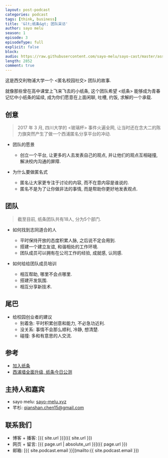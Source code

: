 ```yaml
---
layout: post-podcast
categories: podcast
tags: [think, business]
title: '&lt;纸条&gt; 团队采访'
author: sayo melu
season: 1
episode: 3
episodeType: full
explicit: false
block:
audio: https://raw.githubusercontent.com/sayo-melu/sayo-cast/master/asset/1-3%20纸条%20团队采访.m4a
length: 2852
comment: true
---
```


这是西交利物浦大学一个 <匿名校园社交\> 团队的故事.

就像那些曾在高中课堂上飞来飞去的小纸条, 这个团队希望 <纸条\> 能够成为青春记忆中小纸条的延续, 成为你们愿意在上面闲聊, 吐槽, 约饭, 求解的一个承载.

## 创意

> 2017 年 3 月, 四川大学的 <玻璃杯\> 事件火遍全网, 让当时还在念大二的陈力旗突然产生了做一个西浦匿名分享平台的冲动.

- 团队的愿景
  - 创立一个平台, 让更多的人去发表自己的观点, 并让他们的观点互相碰撞, 解决校内沟通的屏障.

- 为什么要做匿名式
  - 匿名让大家更专注于讨论的内容, 而不在意内容是谁说的.
  - 匿名不是为了让你做非法的事情, 而是帮助你更好地发表观点.

## 团队

> 截至目前, 纸条团队共有18人, 分为5个部门.

- 如何找到志同道合的人
  - 平时保持开放的态度积累人脉, 之后说不定会用到.
  - 搭建一个建立友谊, 和谐相处的工作环境.
  - 团队成员可以拥有在公司工作的经验, 成就感, 认同感.

- 如何给给团队成员培训
  - 相互帮助, 哪里不会点哪里.
  - 搭建开发氛围.
  - 相互分享新技术.

## 尾巴

- 给校园创业者的建议
  - 别着急: 平时积累创意和能力, 不必急功近利.
  - 没关系: 事情不会那么顺利, 冷静, 想清楚.
  - 碰撞: 多和有意思的人交流.

## 参考

- [加入纸条](https://imgs.xjtluwall.com/201904/2d9d150e725a5d00.jpeg)
- [西浦墙全面升级, 纸条今日公测](https://mp.weixin.qq.com/s?__biz=MzI5MzA3NzQ1Nw==&mid=2650865625&idx=1&sn=45e2afcbb4f08ff3bc52e66f88467c2d)

## 主持人和嘉宾

- sayo melu: [sayo-melu.xyz](https://sayo-melu.xyz)
- 芊杉: [qianshan.chen15@gmail.com](mailto:qianshan.chen15@gmail.com)

## 联系我们

- 博客 + 播客: [{{ site.url }}]({{ site.url }})
- 网页 + 留言: [{{ page.url | absolute_url }}]({{ page.url }})
- 邮箱: [{{ site.podcast.email }}](mailto:{{ site.podcast.email }})
